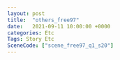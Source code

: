 ```yaml
---
layout: post
title:  "others_free97"
date:   2021-09-11 10:00:00 +0000
categories: Etc
Tags: Story Etc
SceneCode: ["scene_free97_q1_s20"]
---
```

